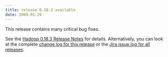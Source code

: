 ```yaml
---
title: release 0.18.3 available
date: 2009-01-29
---
```

<!---
  Licensed under the Apache License, Version 2.0 (the "License");
  you may not use this file except in compliance with the License.
  You may obtain a copy of the License at

   http://www.apache.org/licenses/LICENSE-2.0

  Unless required by applicable law or agreed to in writing, software
  distributed under the License is distributed on an "AS IS" BASIS,
  WITHOUT WARRANTIES OR CONDITIONS OF ANY KIND, either express or implied.
  See the License for the specific language governing permissions and
  limitations under the License. See accompanying LICENSE file.
-->

This release contains many critical bug fixes.

See the [Hadoop 0.18.3 Release
Notes](http://hadoop.apache.org/docs/r0.18.3/releasenotes.html) for
details. Alternatively, you can look at the complete [change log for
this release](http://hadoop.apache.org/docs/r0.18.3/changes.html) or the
[Jira issue log for all
releases](http://issues.apache.org/jira/browse/HADOOP?report=com.atlassian.jira.plugin.system.project:changelog-panel).

